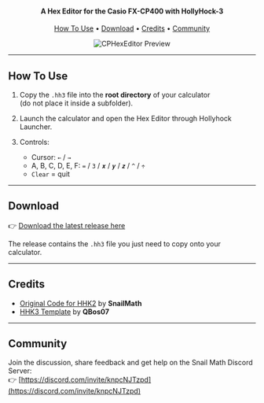 <h4 align="center">A Hex Editor for the Casio FX-CP400 with HollyHock-3</h4>

<p align="center">
  <a href="#how-to-use">How To Use</a> •
  <a href="#download">Download</a> •
  <a href="#credits">Credits</a> •
  <a href="#community">Community</a>
</p>

<p align="center">
  <img src="https://raw.githubusercontent.com/PyCSharp/HexEditor-For-HHK3/refs/heads/main/image.png" alt="CPHexEditor Preview">
</p>

---

## How To Use

1. Copy the `.hh3` file into the **root directory** of your calculator  
   (do not place it inside a subfolder).

2. Launch the calculator and open the Hex Editor through Hollyhock Launcher.  

3. Controls:  
   - Cursor: `←` / `→`  
   - A, B, C, D, E, F: `=` / `3` / `𝒙` / `𝒚` / `𝒛` / `^` / `÷`
   - `Clear` = quit  

---

## Download

👉 [Download the latest release here](https://github.com/PyCSharp/HexEditor-For-HHK3/releases)

The release contains the `.hh3` file you just need to copy onto your calculator.

---

## Credits

- [Original Code for HHK2](https://github.com/SnailMath/CPhexEditor) by **SnailMath**
- [HHK3 Template](https://github.com/QBos07/HHK3template) by **QBos07**

---

## Community

Join the discussion, share feedback and get help on the Snail Math Discord Server:  
👉 [https://discord.com/invite/knpcNJTzpd](https://discord.com/invite/knpcNJTzpd)
